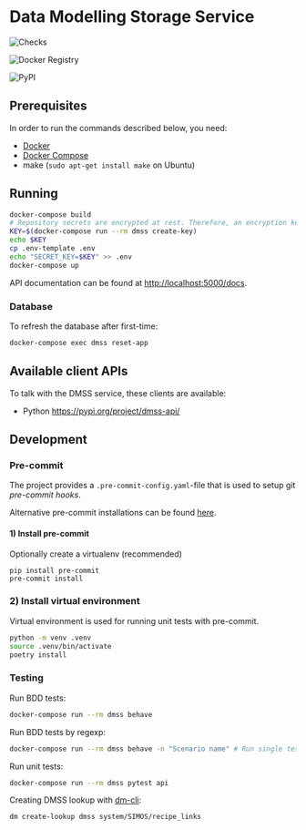 # Data Modelling Storage Service

![Checks](https://github.com/equinor/data-modelling-storage-service/workflows/Testing/badge.svg)

![Docker Registry](https://github.com/equinor/data-modelling-storage-service/workflows/Publish%20DMSS%20API%20to%20docker%20registry/badge.svg?branch=master)

![PyPI](https://github.com/equinor/data-modelling-storage-service/workflows/Publish%20DMSS%20API%20to%20PyPI/badge.svg)

## Prerequisites

In order to run the commands described below, you need:

- [Docker](https://www.docker.com/)
- [Docker Compose](https://docs.docker.com/compose/)
- make (`sudo apt-get install make` on Ubuntu)

## Running

```bash
docker-compose build
# Repository secrets are encrypted at rest. Therefore, an encryption key is needed.
KEY=$(docker-compose run --rm dmss create-key)
echo $KEY
cp .env-template .env
echo "SECRET_KEY=$KEY" >> .env
docker-compose up
```

API documentation can be found at [http://localhost:5000/docs](http://localhost:5000/docs).

### Database

To refresh the database after first-time:

```bash
docker-compose exec dmss reset-app

```

## Available client APIs

To talk with the DMSS service, these clients are available:

- Python https://pypi.org/project/dmss-api/

## Development

### Pre-commit

The project provides a `.pre-commit-config.yaml`-file that is used to setup git _pre-commit hooks_.

Alternative pre-commit installations can be found [here](https://pre-commit.com/#install).

#### 1) Install pre-commit

Optionally create a virtualenv (recommended)

```shell script
pip install pre-commit
pre-commit install
```

### 2) Install virtual environment

Virtual environment is used for running unit tests with pre-commit.

```bash
python -m venv .venv
source .venv/bin/activate
poetry install
```

### Testing

Run BDD tests:

```bash
docker-compose run --rm dmss behave
```

Run BDD tests by regexp:

```bash
docker-compose run --rm dmss behave -n "Scenario name" # Run single test
```

Run unit tests:

```bash
docker-compose run --rm dmss pytest api
```

Creating DMSS lookup with [dm-cli](https://github.com/equinor/dm-cli):

```bash
dm create-lookup dmss system/SIMOS/recipe_links
```
